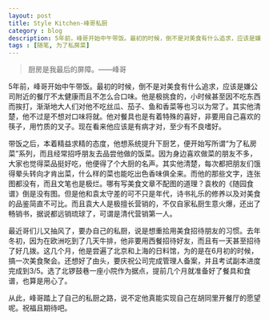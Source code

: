 ```yaml
---
layout: post
title: Style Kitchen-峰哥私厨
category : blog
description: 5年前，峰哥开始中午带饭。最初的时候，倒不是对美食有什么追求，应该是嫌公司附近的餐厅不太健康而且不怎么合口味。他是极挑食的，小时候甚至因不吃东西而挨打，渐渐地大人们对他不吃丝瓜、茄子、鱼和香菜等也习以为常了。其实他清楚，他不过是不想对口味将就。他对餐具也是有着特殊的喜好，非要用自己喜欢的筷子，用竹质的叉子。现在看来他应该是有病才对，至少有不良嗜好。
tags : [随笔, 为了私房菜]
---
```


>厨房是我最后的屏障。——峰哥

5年前，峰哥开始中午带饭。最初的时候，倒不是对美食有什么追求，应该是嫌公司附近的餐厅不太健康而且不怎么合口味。他是极挑食的，小时候甚至因不吃东西而挨打，渐渐地大人们对他不吃丝瓜、茄子、鱼和香菜等也习以为常了。其实他清楚，他不过是不想对口味将就。他对餐具也是有着特殊的喜好，非要用自己喜欢的筷子，用竹质的叉子。现在看来他应该是有病才对，至少有不良嗜好。

带饭之后，本着精益求精的态度，他想系统提升下厨艺，便开始写所谓“为了私房菜”系列，而且经常招呼朋友去品尝他做的饭菜。因为身边喜欢做菜的朋友不多，大家也觉得菜品挺好吃，他便得了个大厨的名声。其实他清楚，每次都把朋友们饿得晕头转向才肯出菜，什么样的菜也能吃出色香味俱全来。而他的那些文字，连张图都没有，而且文笔也是极烂。哪有写美食文章不配图的道理？袁枚的《随园食谱》倒是没有图。但是他和袁太守差的可不只是年代，诗书礼乐的修养以及对美食的品鉴简直不可比。而且袁大人是极擅长营销的，不仅自家私厨生意火爆，还出了畅销书，据说都远销琉球了，可谓是清代营销第一人。

最近哥们儿又抽风了，要办自己的私厨，说是想重拾用美食招待朋友的习惯。去年冬初，因为在欧洲吃到了几天牛排，他非要用西餐招待好友，而且有一天甚至招待了好几拨。这几个月，他是尝遍了北京和上海的日料馆，为的是在6月初的时候，搞一次美食聚会。还想好了由头，要庆祝公司完成管理人备案，并且考试副本进度完成到3/5。选了北锣鼓巷一座小院作为据点，提前几个月就准备好了餐具和食谱，也算是用心了。

从此，峰哥踏上了自己的私厨之路，说不定他真能实现自己在胡同里开餐厅的愿望呢。祝福且期待吧。



